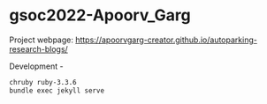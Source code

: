 # gsoc2022-Apoorv_Garg

Project webpage: https://apoorvgarg-creator.github.io/autoparking-research-blogs/


Development -

```bash
chruby ruby-3.3.6
bundle exec jekyll serve
```

